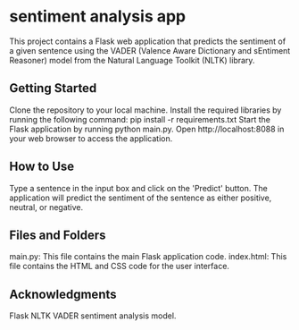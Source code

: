 # sentiment analysis app

This project contains a Flask web application that predicts the sentiment of a given sentence using the VADER (Valence Aware Dictionary and sEntiment Reasoner) model from the Natural Language Toolkit (NLTK) library.

## Getting Started
Clone the repository to your local machine.
Install the required libraries by running the following command: pip install -r requirements.txt
Start the Flask application by running python main.py.
Open http://localhost:8088 in your web browser to access the application.
## How to Use
Type a sentence in the input box and click on the 'Predict' button.
The application will predict the sentiment of the sentence as either positive, neutral, or negative.
## Files and Folders
main.py: This file contains the main Flask application code.
index.html: This file contains the HTML and CSS code for the user interface.
## Acknowledgments
Flask
NLTK
VADER sentiment analysis model.
